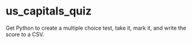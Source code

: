 # us_capitals_quiz
Get Python to create a multiple choice test, take it, mark it, and write the score to a CSV.

